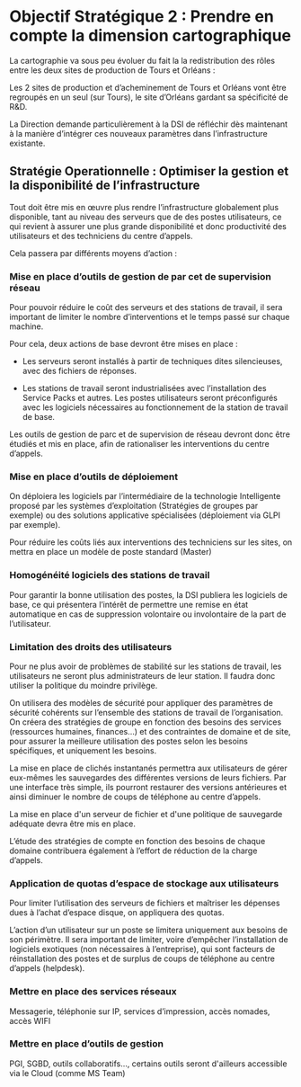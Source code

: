 # Objectif Stratégique 2 : Prendre en compte la dimension cartographique

La cartographie va sous peu évoluer du fait la la redistribution des
rôles entre les deux sites de production de Tours et Orléans :

Les 2 sites de production et d’acheminement de Tours et Orléans vont être
regroupés en un seul (sur Tours), le site d’Orléans gardant sa spécificité de R&D.

La Direction demande particulièrement à la DSI de réfléchir dès
maintenant à la manière d’intégrer ces nouveaux paramètres dans
l’infrastructure existante.

##  Stratégie Operationnelle : Optimiser la gestion et la disponibilité de l’infrastructure

Tout doit être mis en œuvre plus rendre l’infrastructure globalement
plus disponible, tant au niveau des serveurs que de des postes
utilisateurs, ce qui revient à assurer une plus grande disponibilité et
donc productivité des utilisateurs et des techniciens du centre
d’appels.

Cela passera par différents moyens d’action :

### Mise en place d’outils de gestion de par cet de supervision réseau

Pour pouvoir réduire le coût des serveurs et des stations de travail, il
sera important de limiter le nombre d’interventions et le temps passé
sur chaque machine.

Pour cela, deux actions de base devront être mises en place :

* Les serveurs seront installés à partir de techniques dites silencieuses, avec des fichiers de réponses.

* Les stations de travail seront industrialisées avec l’installation des
Service Packs et autres. Les postes utilisateurs seront préconfigurés
avec les logiciels nécessaires au fonctionnement de la station de travail de base.

Les outils de gestion de parc et de supervision de réseau devront donc
être étudiés et mis en place, afin de rationaliser les interventions du
centre d’appels.

### Mise en place d’outils de déploiement

On déploiera les logiciels par l’intermédiaire de la technologie
Intelligente proposé par les systèmes d’exploitation (Stratégies de
groupes par exemple) ou des solutions applicative spécialisées
(déploiement via GLPI par exemple).

Pour réduire les coûts liés aux interventions des techniciens sur les
sites, on mettra en place un modèle de poste standard (Master)

### Homogénéité logiciels des stations de travail

Pour garantir la bonne utilisation des postes, la DSI publiera les
logiciels de base, ce qui présentera l’intérêt de permettre une remise
en état automatique en cas de suppression volontaire ou involontaire de
la part de l’utilisateur.

### Limitation des droits des utilisateurs

Pour ne plus avoir de problèmes de stabilité sur les stations de
travail, les utilisateurs ne seront plus administrateurs de leur
station. Il faudra donc utiliser la politique du moindre privilège.

On utilisera des modèles de sécurité pour appliquer des paramètres de
sécurité cohérents sur l’ensemble des stations de travail de
l’organisation. On créera des stratégies de groupe en fonction des
besoins des services (ressources humaines, finances…) et des contraintes
de domaine et de site, pour assurer la meilleure utilisation des postes
selon les besoins spécifiques, et uniquement les besoins.

La mise en place de clichés instantanés permettra aux utilisateurs de
gérer eux-mêmes les sauvegardes des différentes versions de leurs
fichiers. Par une interface très simple, ils pourront restaurer des
versions antérieures et ainsi diminuer le nombre de coups de téléphone
au centre d’appels.

La mise en place d'un serveur de fichier et d'une politique de sauvegarde adéquate devra être mis en place.

L’étude des stratégies de compte en fonction des besoins de chaque
domaine contribuera également à l’effort de réduction de la charge
d’appels.

### Application de quotas d’espace de stockage aux utilisateurs

Pour limiter l’utilisation des serveurs de fichiers et maîtriser les
dépenses dues à l’achat d’espace disque, on appliquera des quotas.

L’action d’un utilisateur sur un poste se limitera uniquement aux
besoins de son périmètre. Il sera important de limiter, voire d’empêcher l’installation de logiciels
exotiques (non nécessaires à l’entreprise), qui sont facteurs de
réinstallation des postes et de surplus de coups de téléphone au centre
d’appels (helpdesk).

### Mettre en place des services réseaux

Messagerie, téléphonie sur IP, services d’impression, accès nomades, accès WIFI

### Mettre en place d’outils de gestion

PGI, SGBD, outils collaboratifs..., certains outils seront d'ailleurs accessible via le Cloud (comme MS Team)
